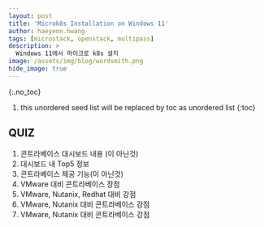 ```yaml
---
layout: post
title: 'Microk8s Installation on Windows 11' 
author: haeyeon.hwang
tags: [microstack, openstack, multipass]
description: >
  Windows 11에서 마이크로 k8s 설치 
image: /assets/img/blog/wordsmith.png
hide_image: true
---
```



{:.no_toc}
1. this unordered seed list will be replaced by toc as unordered list
{:toc}

## QUIZ

1. 콘트라베이스 대시보드 내용 (이 아닌것)
2. 대시보드 내 Top5 정보
3. 콘트라베이스 제공 기능(이 아닌것)
4. VMware 대비 콘트라베이스 장점
5. VMware, Nutanix, Redhat 대비 강점
6. VMware, Nutanix 대비 콘트라베이스 강점
7. VMware, Nutanix 대비 콘트라베이스 강점


